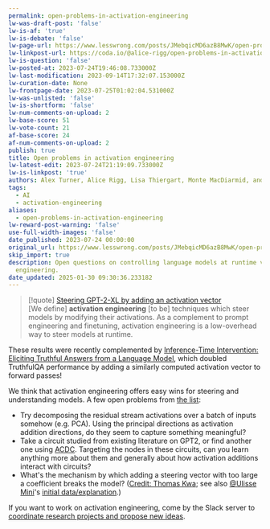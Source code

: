 ```yaml
---
permalink: open-problems-in-activation-engineering
lw-was-draft-post: 'false'
lw-is-af: 'true'
lw-is-debate: 'false'
lw-page-url: https://www.lesswrong.com/posts/JMebqicMD6azB8MwK/open-problems-in-activation-engineering
lw-linkpost-url: https://coda.io/@alice-rigg/open-problems-in-activation-engineering
lw-is-question: 'false'
lw-posted-at: 2023-07-24T19:46:08.733000Z
lw-last-modification: 2023-09-14T17:32:07.153000Z
lw-curation-date: None
lw-frontpage-date: 2023-07-25T01:02:04.531000Z
lw-was-unlisted: 'false'
lw-is-shortform: 'false'
lw-num-comments-on-upload: 2
lw-base-score: 51
lw-vote-count: 21
af-base-score: 24
af-num-comments-on-upload: 2
publish: true
title: Open problems in activation engineering
lw-latest-edit: 2023-07-24T21:19:09.733000Z
lw-is-linkpost: 'true'
authors: Alex Turner, Alice Rigg, Lisa Thiergart, Monte MacDiarmid, and Ulisse Mini
tags:
  - AI
  - activation-engineering
aliases:
  - open-problems-in-activation-engineering
lw-reward-post-warning: 'false'
use-full-width-images: 'false'
date_published: 2023-07-24 00:00:00
original_url: https://www.lesswrong.com/posts/JMebqicMD6azB8MwK/open-problems-in-activation-engineering
skip_import: true
description: Open questions on controlling language models at runtime via activation
  engineering.
date_updated: 2025-01-30 09:30:36.233182
---
```






> [!quote] [Steering GPT-2-XL by adding an activation vector](/gpt2-steering-vectors)  
> \[We define\] **activation engineering** \[to be\] techniques which steer models by modifying their activations. As a complement to prompt engineering and finetuning, activation engineering is a low-overhead way to steer models at runtime.

These results were recently complemented by [Inference-Time Intervention: Eliciting Truthful Answers from a Language Model](https://www.lesswrong.com/posts/kuQfnotjkQA4Kkfou/inference-time-intervention-eliciting-truthful-answers-from), which doubled TruthfulQA performance by adding a similarly computed activation vector to forward passes!

We think that activation engineering offers easy wins for steering and understanding models. A few open problems from [the list](https://coda.io/@alice-rigg/open-problems-in-activation-engineering):

- Try decomposing the residual stream activations over a batch of inputs somehow (e.g. PCA). Using the principal directions as activation addition directions, do they seem to capture something meaningful?
- Take a circuit studied from existing literature on GPT2, or find another one using [ACDC](https://github.com/ArthurConmy/Automatic-Circuit-Discovery/tree/main). Targeting the nodes in these circuits, can you learn anything more about them and generally about how activation additions interact with circuits?
- What's the mechanism by which adding a steering vector with too large a coefficient breaks the model? ([Credit: Thomas Kwa](https://www.lesswrong.com/posts/5spBue2z2tw4JuDCx/steering-gpt-2-xl-by-adding-an-activation-vector?commentId=sAzDPXoQmAxxoKCi2); see also [@Ulisse Mini](https://www.lesswrong.com/users/ulisse-mini?mention=user)'s [initial data/explanation](https://www.lesswrong.com/posts/5spBue2z2tw4JuDCx/steering-gpt-2-xl-by-adding-an-activation-vector?commentId=FEGguDMzGbKojSQF9).)

If you want to work on activation engineering, come by the Slack server to [coordinate research projects and propose new ideas](https://join.slack.com/t/activationengineering/shared_invite/zt-1z82cqbrp-2YGwmTpYzQz3jTkPUXeNHg).
